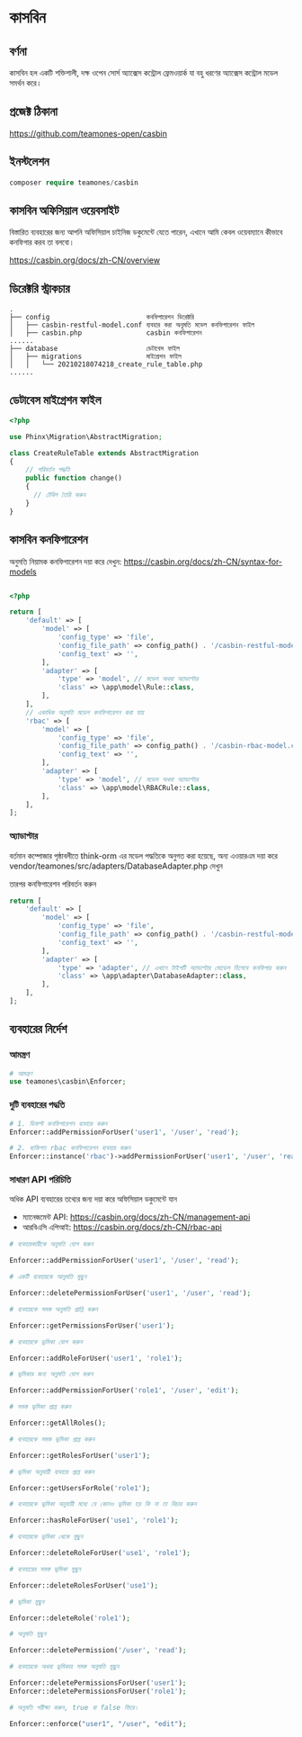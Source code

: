 # কাসবিন

## বর্ণনা

কাসবিন হল একটি শক্তিশালী, দক্ষ ওপেন সোর্স অ্যাক্সেস কন্ট্রোল ফ্রেমওয়ার্ক যা বহু ধরণের অ্যাক্সেস কন্ট্রোল মডেল সমর্থন করে।

## প্রজেক্ট ঠিকানা

https://github.com/teamones-open/casbin

## ইনস্টলেশন

```php
composer require teamones/casbin
```

## কাসবিন অফিসিয়াল ওয়েবসাইট

বিস্তারিত ব্যবহারের জন্য আপনি অফিসিয়াল চাইনিজ ডকুমেন্টে যেতে পারেন, এখানে আমি কেবল ওয়েবম্যানে কীভাবে কনফিগার করব তা বলবো।

https://casbin.org/docs/zh-CN/overview

## ডিরেক্টরি স্ট্রাকচার

``` 
.
├── config                        কনফিগারেশন ডিরেক্টরি
│   ├── casbin-restful-model.conf ব্যবহার করা অনুমতি মডেল কনফিগারেশন ফাইল
│   ├── casbin.php                casbin কনফিগারেশন
......
├── database                      ডেটাবেস ফাইল
│   ├── migrations                মাইগ্রেশন ফাইল
│   │   └── 20210218074218_create_rule_table.php
......
```

## ডেটাবেস মাইগ্রেশন ফাইল

```php
<?php

use Phinx\Migration\AbstractMigration;

class CreateRuleTable extends AbstractMigration
{
    // পরিবর্তন পদ্ধতি
    public function change()
    {
      // টেবিল তৈরি করুন
    }
}

```

## কাসবিন কনফিগারেশন

অনুমতি নিয়ামক কনফিগারেশন দয়া করে দেখুন: https://casbin.org/docs/zh-CN/syntax-for-models

```php

<?php

return [
    'default' => [
        'model' => [
            'config_type' => 'file',
            'config_file_path' => config_path() . '/casbin-restful-model.conf', // অনুমতি নিয়ামক মডেল কনফিগারেশন ফাইল
            'config_text' => '',
        ],
        'adapter' => [
            'type' => 'model', // মডেল অথবা অ্যাডাপ্টার
            'class' => \app\model\Rule::class,
        ],
    ],
    // একাধিক অনুমতি মডেল কনফিগারেশন করা যায়
    'rbac' => [
        'model' => [
            'config_type' => 'file',
            'config_file_path' => config_path() . '/casbin-rbac-model.conf', // অনুমতি নিয়ামক মডেল কনফিগারেশন ফাইল
            'config_text' => '',
        ],
        'adapter' => [
            'type' => 'model', // মডেল অথবা অ্যাডাপ্টার
            'class' => \app\model\RBACRule::class,
        ],
    ],
];
```

### অ্যাডাপ্টার

বর্তমান কম্পোজার পৃষ্ঠাবলীতে think-orm এর মডেল পদ্ধতিকে অনুগত করা হয়েছে, অন্য এওয়ারএম দয়া করে vendor/teamones/src/adapters/DatabaseAdapter.php দেখুন

তারপর কনফিগারেশন পরিবর্তন করুন

```php
return [
    'default' => [
        'model' => [
            'config_type' => 'file',
            'config_file_path' => config_path() . '/casbin-restful-model.conf', // অনুমতি নিয়ামক মডেল কনফিগারেশন ফাইল
            'config_text' => '',
        ],
        'adapter' => [
            'type' => 'adapter', // এখানে টাইপটি অ্যাডাপ্টার মোডেল হিসেবে কনফিগার করুন
            'class' => \app\adapter\DatabaseAdapter::class,
        ],
    ],
];
```

## ব্যবহারের নির্দেশ

### আমন্ত্রণ

```php
# আমন্ত্রণ
use teamones\casbin\Enforcer;
```

### দুটি ব্যবহারের পদ্ধতি

```php
# 1. ডিফল্ট কনফিগারেশন ব্যবহার করুন
Enforcer::addPermissionForUser('user1', '/user', 'read');

# 2. ব্যক্তিগত rbac কনফিগারেশন ব্যবহার করুন
Enforcer::instance('rbac')->addPermissionForUser('user1', '/user', 'read');
```

### সাধারণ API পরিচিতি

অধিক API ব্যবহারের তথ্যের জন্য দয়া করে অফিসিয়াল ডকুমেন্টে যান

- ম্যানেজমেন্ট API: https://casbin.org/docs/zh-CN/management-api
- আরবিএসি এপিআই: https://casbin.org/docs/zh-CN/rbac-api

```php
# ব্যবহারকারীকে অনুমতি যোগ করুন

Enforcer::addPermissionForUser('user1', '/user', 'read');

# একটি ব্যবহারকে আনুমতি মুছুন

Enforcer::deletePermissionForUser('user1', '/user', 'read');

# ব্যবহারকে সমস্ত অনুমতি প্রাপ্তি করুন

Enforcer::getPermissionsForUser('user1');

# ব্যবহারকে ভূমিকা যোগ করুন

Enforcer::addRoleForUser('user1', 'role1');

# ভূমিকার জন্য অনুমতি যোগ করুন

Enforcer::addPermissionForUser('role1', '/user', 'edit');

# সমস্ত ভূমিকা প্রাপ্ত করুন

Enforcer::getAllRoles();

# ব্যবহারকে সমস্ত ভূমিকা প্রাপ্ত করুন

Enforcer::getRolesForUser('user1');

# ভূমিকা অনুযায়ী ব্যবহার প্রাপ্ত করুন

Enforcer::getUsersForRole('role1');

# ব্যবহারকে ভূমিকা অনুযায়ী মধ্যে যে কোনও ভূমিকা হয় কি না তা বিচার করুন

Enforcer::hasRoleForUser('use1', 'role1');

# ব্যবহারকে ভূমিকা থেকে মুছুন

Enforcer::deleteRoleForUser('use1', 'role1');

# ব্যবহারের সমস্ত ভূমিকা মুছুন

Enforcer::deleteRolesForUser('use1');

# ভূমিকা মুছুন

Enforcer::deleteRole('role1');

# অনুমতি মুছুন

Enforcer::deletePermission('/user', 'read');

# ব্যবহারকে অথবা ভূমিকার সমস্ত অনুমতি মুছুন

Enforcer::deletePermissionsForUser('user1');
Enforcer::deletePermissionsForUser('role1');

# অনুমতি পরীক্ষা করুন, true বা false ফিরে।

Enforcer::enforce("user1", "/user", "edit");

```
